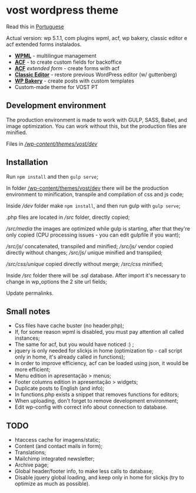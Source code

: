 # vost wordpress theme

Read this in [Portuguese](readme.pt.md)

Actual version: wp 5.1.1, com plugins wpml, acf, wp bakery, classic editor e acf extended forms instalados.

 - **[WPML](https://wpml.org/)** - multilingue management
 - **[ACF](https://www.advancedcustomfields.com/)** - to create custom fields for backoffice
 - **[ACF](https://www.advancedcustomfields.com/)** _extended form_ - create forms with acf
 - **[Classic Editor](https://wordpress.org/plugins/classic-editor/)** - restore previous WordPress editor (w/ guttenberg)
 - **[WP Bakery](https://wpbakery.com/)** - create posts with custom templates
 - Custom-made theme for VOST PT

## Development environment

The production environment is made to work with GULP, SASS, Babel, and image optimization. You can work without this, but the production files are minified.

Files in *[/wp-content/themes/vost/dev](https://github.com/vostpt/current-website/tree/master/wp-content/themes/vost/dev)*

## Installation

Run `npm install` and then `gulp serve`;

In folder [/wp-content/themes/vost/dev](https://github.com/vostpt/current-website/tree/master/wp-content/themes/vost/dev) there will be the production environment to minification, transpile and compilation of css and js code;

Inside */dev* folder make `npm install`, and then run gulp with `gulp serve`;

.php files are located in */src* folder, directly copied;

*/src/media* the images are optimized while gulp is starting, after that they're only copied (CPU processing issues - you can edit gulpfile if you want);

*/src/js/* concatenated, transpiled and minified;
*/src/js/* vendor copied directly without changes;
*/src/js/* unique minified and transpiled;

*/src/css/unique* copied directly without merge;
*/src/css* minified;

Inside */src* folder there will be .sql database. After import it's necessary to change in wp_options the 2 site url fields;

Update permalinks.

## Small notes

- Css files have cache buster (no header.php);
- If, for some reason wpml is disabled, you must pay attention all called instances;
- The same for acf, but you would have noticed :) ;
- jquery is only needed for slickjs in home (optimization tip - call script only in home, it's already called in functions);
- In order to improve efficiency, acf can be loaded using json, it would be more efficient;
- Menu edition in apresentação > menus;
- Footer columns edition in apresentação > widgets;
- Duplicate posts to English (and info);
- In functions.php exists a snippet that removes functions for editors;
- When uploading, don't forget to remove development environment;
- Edit wp-config with correct info about connection to database.


## TODO

- htaccess cache for imagens/static;
- Content (and contact mails in form);
- Translations;
- Mailchimp integrated newsletter;
- Archive page;
- Global header/footer info, to make less calls to database;
- Disable jquery global loading, and keep only in home for slickjs (try to optimize as much as possible).